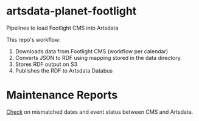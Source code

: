 # artsdata-planet-footlight
Pipelines to load Footlight CMS into Artsdata

This repo's workflow:
1. Downloads data from Footlight CMS (workflow per calendar)
2. Converts JSON to RDF using mapping stored in the data directory.
3. Stores RDF output on S3
4. Publishes the RDF to Artsdata Databus

Maintenance Reports
===========
[Check](http://kg.artsdata.ca/query/show?sparql=https://raw.githubusercontent.com/culturecreates/artsdata-planet-footlight/main/sparql/cms-event-start-date-mismatch.sparql&title=Mismatched+dates+and+event+status) on mismatched dates and event status between CMS and Artsdata.
